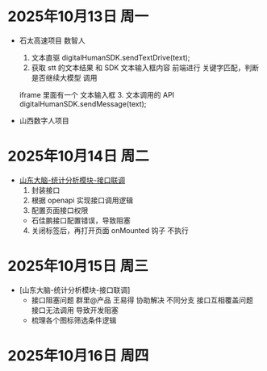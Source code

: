 # 2025年10月13日 周一
  + 石太高速项目 数智人
    1. 文本直驱
      digitalHumanSDK.sendTextDrive(text);
    2. 获取 stt 的文本结果 和 
      SDK 文本输入框内容
      前端进行 关键字匹配，判断 是否继续大模型 调用

      iframe 里面有一个 文本输入框
    3. 文本调用的 API
      digitalHumanSDK.sendMessage(text);

  + 山西数字人项目

# 2025年10月14日 周二
  + [山东大脑-统计分析模块-接口联调](山东大脑-统计分析模块-接口联调.md)
    1. 封装接口
    2. 根据 openapi 实现接口调用逻辑
    3. 配置页面接口权限
      * 石佳鹏接口配置错误，导致阻塞
    4. 关闭标签后，再打开页面
      onMounted 钩子 不执行

# 2025年10月15日 周三
  + [山东大脑-统计分析模块-接口联调]
    * 接口阻塞问题
      群里@产品 王易得 协助解决 不同分支 接口互相覆盖问题
      接口无法调用 导致开发阻塞
    * 梳理各个图标筛选条件逻辑

# 2025年10月16日 周四
